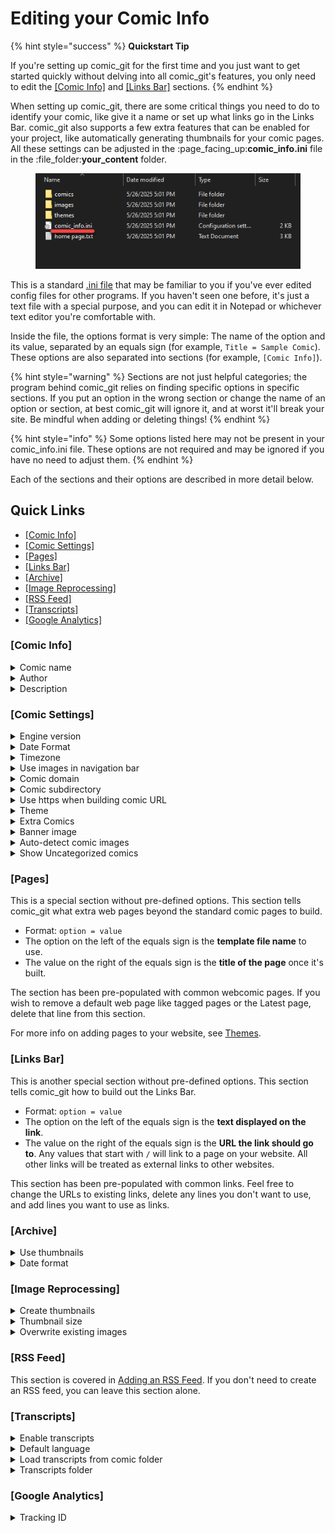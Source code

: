 # Editing your Comic Info

{% hint style="success" %}
**Quickstart Tip**

If you're setting up comic\_git for the first time and you just want to get started quickly without delving into all comic\_git's features, you only need to edit the [\[Comic Info\]](editing-your-comic-info.md#comic-info) and [\[Links Bar\]](editing-your-comic-info.md#links-bar) sections.
{% endhint %}

When setting up comic\_git, there are some critical things you need to do to identify your comic, like give it a name or set up what links go in the Links Bar. comic\_git also supports a few extra features that can be enabled for your project, like automatically generating thumbnails for your comic pages. All these settings can be adjusted in the :page\_facing\_up:**comic\_info.ini** file in the :file\_folder:**your\_content** folder.

<figure><img src="../.gitbook/assets/editing01_comic_info.png" alt=""><figcaption></figcaption></figure>

This is a standard [.ini file](https://en.wikipedia.org/wiki/INI_file) that may be familiar to you if you've ever edited config files for other programs. If you haven't seen one before, it's just a text file with a special purpose, and you can edit it in Notepad or whichever text editor you're comfortable with.

Inside the file, the options format is very simple: The name of the option and its value, separated by an equals sign (for example, `Title = Sample Comic`). These options are also separated into sections (for example, `[Comic Info]`).

{% hint style="warning" %}
Sections are not just helpful categories; the program behind comic\_git relies on finding specific options in specific sections. If you put an option in the wrong section or change the name of an option or section, at best comic\_git will ignore it, and at worst it'll break your site. Be mindful when adding or deleting things!
{% endhint %}

{% hint style="info" %}
Some options listed here may not be present in your comic\_info.ini file. These options are not required and may be ignored if you have no need to adjust them.
{% endhint %}

Each of the sections and their options are described in more detail below.

## **Quick Links**

* [\[Comic Info\]](editing-your-comic-info.md#comic-info)
* [\[Comic Settings\]](editing-your-comic-info.md#comic-settings)
* [\[Pages\]](editing-your-comic-info.md#pages)
* [\[Links Bar\]](editing-your-comic-info.md#links-bar)
* [\[Archive\]](editing-your-comic-info.md#archive)
* [\[Image Reprocessing\]](editing-your-comic-info.md#image-reprocessing)
* [\[RSS Feed\]](editing-your-comic-info.md#rss-feed)
* [\[Transcripts\]](editing-your-comic-info.md#transcripts)
* [\[Google Analytics\]](editing-your-comic-info.md#google-analytics)

### \[Comic Info]

<details>

<summary>Comic name</summary>

* Required
* Value: `string`: your comic name
* Default: `comic_git Example`

This is the name of your comic. The comic name shows up in the tab every time a page from your website is loaded (for example, Page 202 - **comic\_git Example**). It **does not** need to match the name you gave your repository.

</details>

<details>

<summary>Author</summary>

* Required
* Value: `string`: your authorial name
* Default: `Ryan Vilbrandt`

Whatever name or credit you wish to give for the creation of your comic. It can be a single name, a list of names, a sentence, whatever you want. It's currently only used when generating your [RSS Feed](../advanced-editing/extra-features.md#adding-an-rss-feed).

</details>

<details>

<summary>Description</summary>

* Required
* Value: `string`: your description
* Default: `Explore a free webcomic-based static site generator delivered through GitHub!`

A short, one-sentence description of your web comic. This will show up in your [RSS feed](../advanced-editing/extra-features.md#adding-an-rss-feed) and [social media previews](../advanced-editing/extra-features.md#adding-social-media-previews).

</details>

### \[Comic Settings]

<details>

<summary>Engine version</summary>

* Required
* Value: `string`
* Default: `master`

This is used with the comic\_git\_engine to build the site.

{% hint style="danger" %}
DO NOT CHANGE THIS UNLESS YOU ARE 100% SURE YOU KNOW WHAT YOU'RE DOING. Changing this unnecessarily **will** break your site.
{% endhint %}

</details>

<details>

<summary>Date Format</summary>

* Required
* Value: `string`: date format using [Python %-substitutions](https://docs.python.org/3/library/time.html#time.strftime)
* Default: `%B %d, %Y`

This is the date format that all your comic Post dates will be in. The default format accepts dates written like `July 20, 1969`. You can change the format to any you prefer.

{% hint style="warning" %}
Be aware that you need to manually type in the date when adding a comic Post, and that date **must** match the format specified here. The format is specified here so that comic\_git knows how to order your comics chronologically based on the dates in each Post.
{% endhint %}

{% hint style="info" %}
If you use the default format, remember to include the comma after the day!
{% endhint %}

The following table is a list of common date format strings. You can copy/paste any of these into the **Date format** option to change what date format to use in your comic files. (See [Adding Comic Pages](adding-comic-pages.md) for more info on setting the Post dates for your comics)

| Format string         | Example                   |
| --------------------- | ------------------------- |
| %B %d, %Y             | July 16, 1969             |
| %Y-%m-%d              | 1969-07-16                |
| %a, %d %b %Y %H:%M:%S | Wed, 16 Jul 1969 04:20:00 |

You can also build your own format strings if you feel comfortable doing so. Use the [list of Python %-substitutions](https://docs.python.org/3/library/time.html#time.strftime) to create your preferred date format.

</details>

<details>

<summary>Timezone</summary>

* Required
* Value: `string`: timezone in [TZ Identifier format](https://en.wikipedia.org/wiki/List_of_tz_database_time_zones#List)
* Default: `US/Pacific`

The timezone for all the dates in your comic. This is important for when comic\_git is determining when scheduled posts should be published. For example, if you push out an update at 9pm your time just before the midnight deadline, you don't want comic\_git to publish the page right away just because it's past midnight in some other timezone!

All timezones found in the TZ Identifier column on the [TZ database time zones Wikipedia page](https://en.wikipedia.org/wiki/List_of_tz_database_time_zones#List) are allowed.

</details>

<details>

<summary>Use images in navigation bar</summary>

* Required
* Value: `boolean`: `True` or `False`
* Default: `False`

When set to `true`, this will replace the First, Previous, Next, and Latest navigation links on the comic pages with the icons found in`your_content/images/navigation_icons/`. You can change which icons are used by replacing these files with your own, or keep this setting on `false` to just use text links.

</details>

<details>

<summary>Comic domain</summary>

* Optional
* Value: `string`: URL of domain
* Default: none

If you are building your website locally, and you haven't configured a custom domain, you must set this so that comic\_git knows what domain to use to build the URL to link to your comic, for the purposes of things like your RSS feed and your social media preview links. For more details, see [Building your Website on your own PC](../other-expert-tips.md#building-your-website-on-your-own-pc).

This option should include your website's entire domain, subdomain, and top-level domain. Do not include the slash at the end. You may include the "http://" or "https://" if you wish.

Examples: `http://ryanvilbrandt.github.io`, `www.tamberlanecomic.com`

</details>

<details>

<summary>Comic subdirectory</summary>

* Optional
* Value: `string`: name of GitHub repo
* Default: none

If you're building your website locally and you have not set a custom domain, you must set this to the name of your GitHub repository. This allows most of the links on your website to function properly. For more details, see [Building your Website on your own PC](../other-expert-tips.md#building-your-website-on-your-own-pc).

This option should not include leading or trailing slashes.

Examples: `comic_git`, `tamberlane`

</details>

<details>

<summary>Use https when building comic URL</summary>

* Optional
* Value: `boolean`: `True` or `False`
* Default: `False`

If you are building your website locally, or you've set up a custom domain, setting this to `True` will force any URLs pointing to your website to use `https://` instead of `http://`.

</details>

<details>

<summary>Theme</summary>

* Optional
* Value: `string`: name of theme folder
* Default: `default`

The name of the theme folder to use for your site. The theme folder must be located in `your_content/themes`.

</details>

<details>

<summary>Extra Comics</summary>

* Optional
* Value: `string`: see blow
* Default: none

A comma-separated list of any extra comics hosted on your site. For more information, see [Extra Comics](../advanced-editing/extra-features.md#extra-comics).

</details>

<details>

<summary>Banner image</summary>

* Optional
* Value: `string`: path to image
* Default: `/your_content/images/banner.png`

This option tells comic\_git where to go to find the banner image for the comic, that big image that goes at the top of every page in the default comic\_git website layout.

</details>

<details>

<summary>Auto-detect comic images</summary>

* Optional
* Value: `boolean`: `True` or `False`
* Default: `False`

By default, comic\_git relies on the `Filename` option provided in each comic's `info.ini` file to know what image file to use for the comic page (see [Adding Comic Pages](adding-comic-pages.md)). If the `Filename` is not provided in this case, comic\_git will raise an error and fail to build your website.

If this option is set to `True`, and `Filename` is missing from the comic's `info.ini` file, comic\_git will look in the comic page's directory for any image files. If it finds only one image file (aside from `thumbnail.jpg`), it will assume that is the image file it should use for the comic page. If there are no image files in the directory, or more than one image file in the directory, comic\_git will raise an error.

If you never store more than one image in a comic page's directory, this is a useful option to set, because it will save you the trouble of updating the `Filename` of your `info.ini` file every time you upload a new comic page.

If you wish to store multiple image files in a particular comic page's directory, you can define `Filename` in just that comic's `info.ini` file, and comic\_git will use that value instead of attempting to auto-detect the image.

Image files are any files with the following extensions: jpg, jpeg, png, tif, tiff, gif, bmp, webp, webv, svg, eps.

</details>

<details>

<summary>Show Uncategorized comics</summary>

* Optional
* Value: `boolean`: `True` or `False`
* Default: `True`

By default, if you don't give a comic page a `Storyline` value in its `info.ini` file, it will be placed in an "Uncategorized" section in your Archive page below all your other comic pages. If you wish for these uncategorized pages to just not show up on your Archive page, set this value to `False`.

</details>

### \[Pages]

This is a special section without pre-defined options. This section tells comic\_git what extra web pages beyond the standard comic pages to build.&#x20;

* Format: `option = value`
* The option on the left of the equals sign is the **template file name** to use.&#x20;
* The value on the right of the equals sign is the **title of the page** once it's built.

The section has been pre-populated with common webcomic pages. If you wish to remove a default web page like tagged pages or the Latest page, delete that line from this section.

For more info on adding pages to your website, see [Themes](../advanced-editing/extra-features.md#themes).

### \[Links Bar]

This is another special section without pre-defined options. This section tells comic\_git how to build out the Links Bar.&#x20;

* Format: `option = value`
* The option on the left of the equals sign is the **text displayed on the link**.
* The value on the right of the equals sign is the **URL the link should go to**. Any values that start with `/` will link to a page on your website. All other links will be treated as external links to other websites.

This section has been pre-populated with common links. Feel free to change the URLs to existing links, delete any lines you don't want to use, and add lines you want to use as links.

### \[Archive]

<details>

<summary>Use thumbnails</summary>

* Required
* Value: `boolean`: `True` or `False`
* Default: `True`

When this value is `False`, the Archive page will display all the comics in your archive in an [unordered list](https://developer.mozilla.org/en-US/docs/Web/HTML/Element/ul), broken up by storyline. When this value is `True`, the Archive page will display all the comics in your archive in a grid of comic thumbnails. When looking for thumbnails, the Archive page look in each comic directory for a thumbnail image by the name of `thumbnail.jpg`

You can either create your own thumbnails or use comic\_git's built-in thumbnail generation as described in the [\[Image Reprocessing\]](editing-your-comic-info.md#image-reprocessing) section below.

</details>

<details>

<summary>Date format</summary>

* Required
* Value: `string`: date format using [Python %-substitutions](https://docs.python.org/3/library/time.html#time.strftime)
* Default: `%m/%d/%Y`

This is the format that post dates are displayed in when `Use thumbnails` is set to `True`. This is defined separately from page date formats because longer post dates can screw up the spacing of the thumbnails in the grid. It accepts the same inputs as the `Date format` in the [\[Comic Settings\]](editing-your-comic-info.md#date-format) section.

</details>

### \[Image Reprocessing]

<details>

<summary>Create thumbnails</summary>

* Required
* Value: `boolean`: `True` or `False`
* Default: `True`

If set to `True`, thumbnails will be generated for each comic page. The files will be located in each page directory named `thumbnail.jpg`.

</details>

<details>

<summary>Thumbnail size</summary>

* Required
* Value: `string`: see below
* Default: `10%`

The size of the thumbnail to be generated. This can be a width/height pair in pixels like `100, 36`, a percentage of the size of the original image like `10%`, a set height in pixels (`100h`), or a set width in pixels (`100w`). For the latter two options, comic\_git will keep the aspect ratio of the original image the same, adjusting to fit just your defined height or width.

</details>

<details>

<summary>Overwrite existing images</summary>

* Required
* Value: `boolean`: `True` or `False`
* Default: `False`

When set to `False` and a thumbnail already exists in the comic page's folder, comic\_git will not attempt to recreate the thumbnail. When set to `True`, comic\_git will always attempt to generate a thumbnail, assuming creating these files is enabled via one of the options above.

</details>

### \[RSS Feed]

This section is covered in [Adding an RSS Feed](../advanced-editing/extra-features.md#adding-an-rss-feed). If you don't need to create an RSS feed, you can leave this section alone.

### \[Transcripts]

<details>

<summary>Enable transcripts</summary>

* Required
* Value: `boolean`: `True` or `False`
* Default: `True`

When set to `True`, comic\_git will attempt to create a Transcripts section below every comic that has transcripts files provided for it. A transcript file is a text file with the name of the language as its filename, e.g. `English.txt`. The transcript file can contain plain text, unicode (for those fancy accents and non-roman alphabets), HTML tags, and Markdown.

</details>

<details>

<summary>Default language</summary>

* Required
* Value: `string`: name of a transcript file
* Default: `English`

The transcript .txt file with the specified name is placed at the top of the list of transcripts. Whenever the comic page is loaded, this transcript is the one that's automatically loaded.

</details>

<details>

<summary>Load transcripts from comic folder</summary>

* Optional
* Value: `boolean`: `True` or `False`
* Default: `True`

When set to `True`, comic\_git will search in each comic page's folder for any .txt files (except for `post.txt`). Any it finds is added to the list of available transcripts for that comic page.&#x20;

When set to `False`, comic\_git will not look in the comic folders. If **Transcripts folder** (see next option) is defined, comic\_git will still look in that folder for any transcripts regardless of this option's setting.

</details>

<details>

<summary>Transcripts folder</summary>

* Optional
* Value: `string`: name of transcripts folder
* Default: none

If you wish to move the transcripts to their own folder, you can define that folder here. Each page must have a separate folder that matches the comic folder name. For example, if you set the transcripts folder to be `your_content/transcripts`, then the transcript files for `Page 197` should be found at `your_content/transcripts/Page 197/`. This path is always relative to the root of the repository.

Both this option and **Load transcripts from comic folder** (see previous option) can be set, so you can have transcripts in both places. Files in your transcripts folder take precedence over transcript files in your comic folder with the same name.

</details>

### \[Google Analytics]

<details>

<summary>Tracking ID</summary>

* Optional
* Value: `string`: your Google Analytics tracking ID
* Default:

If you have set up a [Google Analytics](https://analytics.google.com) for your comic, you can put the Tracking ID here (for example, UA-123456789-0) and comic\_git will automatically insert the analytics tracking code on all pages of your website.

</details>
